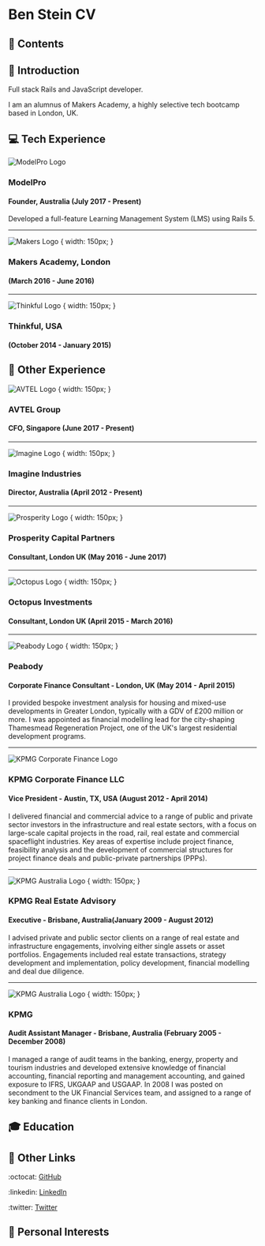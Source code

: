 # Ben Stein CV

## :twisted_rightwards_arrows: Contents

## :wave: Introduction 

Full stack Rails and JavaScript developer. 

I am an alumnus of Makers Academy, a highly selective tech bootcamp based in London, UK. 

## :computer: Tech Experience 

![](/images/project_modelpro.png?raw=true "ModelPro Logo")
### ModelPro 
#### Founder, Australia (July 2017 - Present)
Developed a full-feature Learning Management System (LMS) using Rails 5. 

---

![](/images/ed_ma.png?raw=true "Makers Logo") { width: 150px; }
### Makers Academy, London 
#### (March 2016 - June 2016)

---

![](/images/ed_thinkful.png?raw=true "Thinkful Logo") { width: 150px; }
### Thinkful, USA 
#### (October 2014 - January 2015)

## :briefcase: Other Experience 

![](/images/job_avtel.png?raw=true "AVTEL Logo") { width: 150px; }
### AVTEL Group
#### CFO, Singapore (June 2017 - Present)

---

![](/images/job_imagine.png?raw=true "Imagine Logo") { width: 150px; }
### Imagine Industries
#### Director, Australia (April 2012 - Present)

---

![](/images/job_prosperity.jpg?raw=true "Prosperity Logo") { width: 150px; }
### Prosperity Capital Partners 
#### Consultant, London UK (May 2016 - June 2017)

---

![](/images/job_octopus.jpg?raw=true "Octopus Logo") { width: 150px; }
### Octopus Investments
#### Consultant, London UK (April 2015 - March 2016)

---

![](/images/job_peabody.png?raw=true "Peabody Logo") { width: 150px; }
### Peabody
#### Corporate Finance Consultant - London, UK (May 2014 - April 2015)
I provided bespoke investment analysis for housing and mixed-use developments in Greater London, typically with a GDV of £200 million or more. I was appointed as financial modelling lead for the city-shaping Thamesmead Regeneration Project, one of the UK's largest residential development programs.

---

![](/images/job_kpmgcf.png?raw=true "KPMG Corporate Finance Logo")
### KPMG Corporate Finance LLC
#### Vice President - Austin, TX, USA (August 2012 - April 2014)
I delivered financial and commercial advice to a range of public and private sector investors in the infrastructure and real estate sectors, with a focus on large-scale capital projects in the road, rail, real estate and commercial spaceflight industries. Key areas of expertise include project finance, feasibility analysis and the development of commercial structures for project finance deals and public-private partnerships (PPPs).

---

![](/images/job_kpmgaus.png?raw=true "KPMG Australia Logo") { width: 150px; }
### KPMG Real Estate Advisory
#### Executive - Brisbane, Australia(January 2009 - August 2012)
I advised private and public sector clients on a range of real estate and infrastructure engagements, involving either single assets or asset portfolios. Engagements included real estate transactions, strategy development and implementation, policy development, financial modelling and deal due diligence.

---

![](/images/job_kpmgaus.png?raw=true "KPMG Australia Logo") { width: 150px; }
### KPMG
#### Audit Assistant Manager - Brisbane, Australia (February 2005 - December 2008)
I managed a range of audit teams in the banking, energy, property and tourism industries and developed extensive knowledge of financial accounting, financial reporting and management accounting, and gained exposure to IFRS, UKGAAP and USGAAP. In 2008 I was posted on secondment to the UK Financial Services team, and assigned to a range of key banking and finance clients in London.

## :mortar_board: Education 

## :link: Other Links 
:octocat: [GitHub](https://github.com/bpstein)

:linkedin: [LinkedIn](https://www.linkedin.com/in/bpstein/)

:twitter: [Twitter](https://twitter.com/bensteinsays)

## :hamburger: Personal Interests 